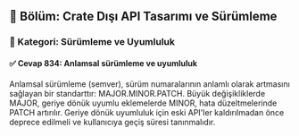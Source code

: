 ## 📘 Bölüm: Crate Dışı API Tasarımı ve Sürümleme  
### 🔹 Kategori: Sürümleme ve Uyumluluk  
#### ✅ Cevap 834: Anlamsal sürümleme ve uyumluluk

Anlamsal sürümleme (semver), sürüm numaralarının anlamlı olarak artmasını sağlayan bir standarttır: MAJOR.MINOR.PATCH. Büyük değişikliklerde MAJOR, geriye dönük uyumlu eklemelerde MINOR, hata düzeltmelerinde PATCH artırılır. Geriye dönük uyumluluk için eski API'ler kaldırılmadan önce deprece edilmeli ve kullanıcıya geçiş süresi tanınmalıdır.
